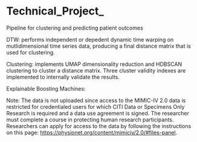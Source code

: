 # Technical_Project_
Pipeline for clustering and predicting patient outcomes

DTW: performs independent or depedent dynamic time warping on mutlidimensional time series data,
producing a final distance matrix that is used for clustering.

Clustering: implements UMAP dimensionality reduction and HDBSCAN clustering to cluster a distance matrix.
Three cluster validity indexes are implemented to internally validate the results.

Explainable Boosting Machines: 

Note:
The data is not uploaded since access to the MIMIC-IV 2.0 data is restricted for credentialed users for which CITI Data or Specimens Only Research is required and a data use agreement is signed. The researcher must complete a course in protecting human research participants. Researchers can apply for access to the data by following the instructions on this page: https://physionet.org/content/mimiciv/2.0/#files-panel.
